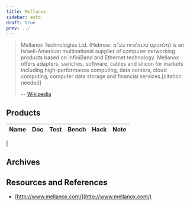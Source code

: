 ```yaml
---
title: Mellanox
sidebar: auto
draft: true
prev: ../
---
```


> Mellanox Technologies Ltd. (Hebrew: מלאנוקס טכנולוגיות בע"מ‎) is an
> Israeli-American multinational supplier of computer networking
> products based on InfiniBand and Ethernet technology. Mellanox
> offers adapters, switches, software, cables and silicon for markets
> including high-performance computing, data centers, cloud computing,
> computer data storage and financial services.[citation needed]
>
> -- [Wikipedia](https://en.wikipedia.org/wiki/Mellanox_Technologies)

## Products

| Name                      | Doc | Test | Bench | Hack | Note |
|---------------------------|-----|------|-------|------|------|
| 

## Archives

## Resources and References

 * [http://www.mellanox.com/](http://www.mellanox.com/)
